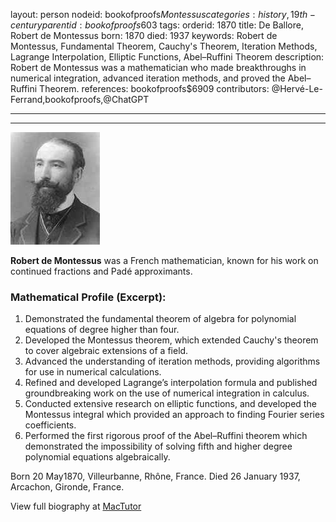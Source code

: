 layout: person
nodeid: bookofproofs$Montessus
categories: history,19th-century
parentid: bookofproofs$603
tags: 
orderid: 1870
title: De Ballore, Robert de Montessus
born: 1870
died: 1937
keywords: Robert de Montessus, Fundamental Theorem, Cauchy's Theorem, Iteration Methods, Lagrange Interpolation, Elliptic Functions, Abel–Ruffini Theorem
description: Robert de Montessus was a mathematician who made breakthroughs in numerical integration, advanced iteration methods, and proved the Abel–Ruffini Theorem.
references: bookofproofs$6909
contributors: @Hervé-Le-Ferrand,bookofproofs,@ChatGPT

---



---

![Montessus.jpg](https://github.com/bookofproofs/bookofproofs.github.io/blob/main/_sources/_assets/images/portraits/Montessus.jpg?raw=true)

**Robert de Montessus** was a French mathematician, known for his work on continued fractions and Padé approximants.

### Mathematical Profile (Excerpt):
1. Demonstrated the fundamental theorem of algebra for polynomial equations of degree higher than four.
2. Developed the Montessus theorem, which extended Cauchy's theorem to cover algebraic extensions of a field.
3. Advanced the understanding of iteration methods, providing algorithms for use in numerical calculations.
4. Refined and developed Lagrange’s interpolation formula and published groundbreaking work on the use of numerical integration in calculus.
5. Conducted extensive research on elliptic functions, and developed the Montessus integral which provided an approach to finding Fourier series coefficients.
6. Performed the first rigorous proof of the Abel–Ruffini theorem which demonstrated the impossibility of solving fifth and higher degree polynomial equations algebraically.

Born 20 May1870, Villeurbanne, Rhône, France. Died 26 January 1937, Arcachon, Gironde, France.

View full biography at [MacTutor](https://mathshistory.st-andrews.ac.uk/Biographies/Montessus/)
